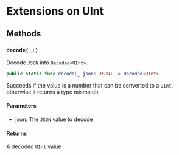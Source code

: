 # Extensions on UInt

## Methods

### `decode(_:)`

Decode `JSON` into `Decoded<UInt>`.

``` swift
public static func decode(_ json: JSON) -> Decoded<UInt> 
```

Succeeds if the value is a number that can be converted to a `UInt`,
otherwise it returns a type mismatch.

#### Parameters

  - json: The `JSON` value to decode

#### Returns

A decoded `UInt` value
